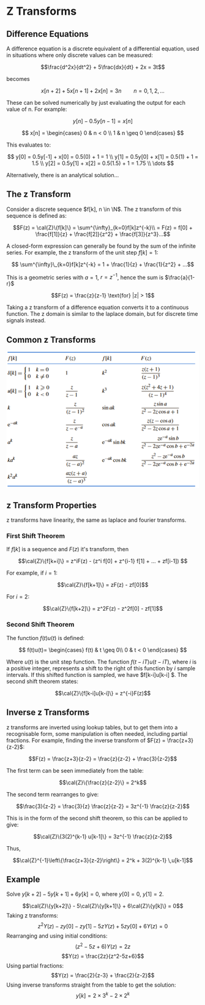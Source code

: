 # Z Transforms

## Difference Equations

A difference equation is a discrete equivalent of a differential equation, used in situations where only discrete values can be measured:

$$\frac{d^2x}{dt^2} + 5\frac{dx}{dt} + 2x = 3t$$

becomes

$$x[n+2] + 5x[n+1] + 2x[n] = 3n \qquad n=0,1,2,...$$

These can be solved numerically by just evaluating the output for each value of n. For example:

$$y[n] - 0.5y[n-1] = x[n]$$

$$
x[n] =
\begin{cases}
0 & n < 0 \\
1 & n \geq 0
\end{cases}
$$

This evaluates to:

$$
y[0] = 0.5y[-1] + x[0] = 0.5(0) + 1 = 1 \\
y[1] = 0.5y[0] + x[1] = 0.5(1) + 1 = 1.5 \\
y[2] = 0.5y[1] + x[2] = 0.5(1.5) + 1 = 1.75 \\
\dots
$$

Alternatively, there is an analytical solution...

## The z Transform

Consider a discrete sequence $f[k], n \in \N$. The z transform of this sequence is defined as:

$$F(z) = \cal{Z}\{f[k]\} = \sum^{\infty}_{k=0}f[k]z^{-k}\\ = F(z) = f[0] + \frac{f[1]}{z} + \frac{f[2]}{z^2} + \frac{f[3]}{z^3}...$$

A closed-form expression can generally be found by the sum of the infinite series. For example, the z transform of the unit step $f[k] = 1$:

$$ \sum^{\infty}\_{k=0}f[k]z^{-k} = 1 + \frac{1}{z} + \frac{1}{z^2} + ...$$

This is a geometric series with $a=1$, $r=z^{-1}$, hence the sum is $\frac{a}{1-r}$

$$F(z) = \frac{z}{z-1} \text{for} |z| > 1$$

Taking a z transform of a difference equation converts it to a continuous function. The z domain is similar to the laplace domain, but for discrete time signals instead.

## Common z Transforms

![](./img/zs.png)

## z Transform Properties

z transforms have linearity, the same as laplace and fourier transforms.

### First Shift Theorem

If $f[k]$ is a sequence and $F(z)$ it's transform, then

$$\cal{Z}\{f[k+i]\} = z^iF(z) - (z^i f[0] + z^{i-1} f[1] + ... + zf[i-1]) $$

For example, if $i=1$:

$$\cal{Z}\{f[k+1]\} = zF(z) - zf[0]$$

For $i=2$:

$$\cal{Z}\{f[k+2]\} = z^2F(z) - z^2f[0] - zf[1]$$

### Second Shift Theorem

The function $f(t)u(t)$ is defined:

$$
f(t)u(t)=
\begin{cases}
f(t) & t \geq 0\\
0 & t < 0
\end{cases}
$$

Where $u(t)$ is the unit step function. The function $f(t-iT)u(t-iT)$, where $i$ is a positive integer, represents a shift to the right of this function by $i$ sample intervals. If this shifted function is sampled, we have $f[k-i]u[k-i] $. The second shift theorem states:

$$\cal{Z}\{f[k-i]u[k-i]\} = z^{-i}F(z)$$

## Inverse z Transforms

z transforms are inverted using lookup tables, but to get them into a recognisable form, some manipulation is often needed, including partial fractions. For example, finding the inverse transform of $F(z) = \frac{z+3}{z-2}$:

$$F(z) = \frac{z+3}{z-2} = \frac{z}{z-2} + \frac{3}{z-2}$$

The first term can be seen immediately from the table:

$$\cal{Z}\{\frac{z}{z-2}\} = 2^k$$

The second term rearranges to give:

$$\frac{3}{z-2} = \frac{3}{z} \frac{z}{z-2} = 3z^{-1} \frac{z}{z-2}$$

This is in the form of the second shift theorem, so this can be applied to give:

$$\cal{Z}\{3(2)^{k-1} u[k-1]\} = 3z^{-1} \frac{z}{z-2}$$

Thus,

$$\cal{Z}^{-1}\left\{\frac{z+3}{z-2}\right\} = 2^k + 3(2)^{k-1} \,u[k-1]$$

## Example

Solve $y[k+2] - 5y[k+1] + 6y[k]=0$, where $y[0] = 0$, $y[1] = 2$.

$$\cal{Z}\{y[k+2]\} - 5\cal{Z}\{y[k+1]\} + 6\cal{Z}\{y[k]\} = 0$$
Taking z transforms:
$$z^2Y(z) - zy[0] - zy[1] - 5zY(z) + 5zy[0] + 6Y(z) = 0$$
Rearranging and using initial conditions:
$$(z^2-5z+6)Y(z) = 2z$$
$$Y(z) = \frac{2z}{z^2-5z+6}$$
Using partial fractions:
$$Y(z) = \frac{2}{z-3} + \frac{2}{z-2}$$
Using inverse transforms straight from the table to get the solution:
$$y[k] = 2 \times 3^k - 2\times 2^k$$

